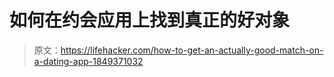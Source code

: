 # 如何在约会应用上找到真正的好对象

> 原文：<https://lifehacker.com/how-to-get-an-actually-good-match-on-a-dating-app-1849371032>